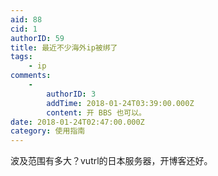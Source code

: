 ```yaml
---
aid: 88
cid: 1
authorID: 59
title: 最近不少海外ip被绑了
tags:
    - ip
comments:
    -
        authorID: 3
        addTime: 2018-01-24T03:39:00.000Z
        content: 开 BBS 也可以。
date: 2018-01-24T02:47:00.000Z
category: 使用指南
---
```


波及范围有多大？vutrl的日本服务器，开博客还好。
